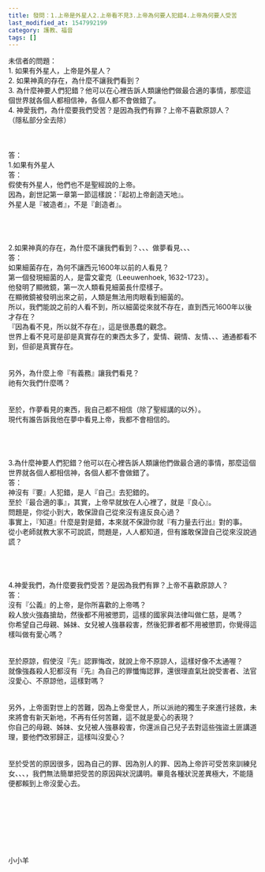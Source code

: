 ```yaml
---
title: 發問：1.上帝是外星人2.上帝看不見3.上帝為何要人犯錯4.上帝為何要人受苦
last_modified_at: 1547992199
category: 護教、福音
tags: []
---
```


未信者的問題：<br>1.	如果有外星人，上帝是外星人？<br>2.	如果神真的存在，為什麼不讓我們看到？<br>3.	為什麼神要人們犯錯？他可以在心裡告訴人類讓他們做最合適的事情，那麼這個世界就各個人都相信神，各個人都不會做錯了。<br>4.	神愛我們，為什麼要我們受苦？是因為我們有罪？上帝不喜歡原諒人？<br>（隱私部分全去除）<br><!--more--><br><br><br>答：<br>1.如果有外星人<br>答：<br>假使有外星人，他們也不是聖經說的上帝。<br>因為，創世記第一章第一節這樣說：『起初上帝創造天地』。<br>外星人是『被造者』，不是『創造者』。<br> <br> <br><br><br>2.如果神真的存在，為什麼不讓我們看到？、、、做夢看見、、、<br>答：<br>如果細菌存在，為何不讓西元1600年以前的人看見？<br>第一個發現細菌的人，是雷文霍克（Leeuwenhoek, 1632-1723）。<br>他發明了顯微鏡，第一次人類看見細菌長什麼樣子。<br>在顯微鏡被發明出來之前，人類是無法用肉眼看到細菌的。<br>所以，我們能說之前的人看不到，所以細菌從來就不存在，直到西元1600年以後才存在？<br>『因為看不見，所以就不存在』，這是很愚蠢的觀念。<br>世界上看不見可是卻是真實存在的東西太多了，愛情、親情、友情、、、通通都看不到，但卻是真實存在。<br><br> <br>另外，為什麼上帝『有義務』讓我們看見？<br>祂有欠我們什麼嗎？<br><br> <br>至於，作夢看見的東西，我自己都不相信（除了聖經講的以外）。<br>現代有誰告訴我他在夢中看見上帝，我都不會相信的。<br> <br> <br><br><br>3.為什麼神要人們犯錯？他可以在心裡告訴人類讓他們做最合適的事情，那麼這個世界就各個人都相信神，各個人都不會做錯了。<br>答：<br>神沒有『要』人犯錯，是人『自己』去犯錯的。<br>至於『最合適的事』，其實，上帝早就放在人心裡了，就是『良心』。<br>問題是，你從小到大，敢保證自己從來沒有違反良心過？<br>事實上，『知道』什麼是對是錯，本來就不保證你就『有力量去行出』對的事。<br>從小老師就教大家不可說謊，問題是，人人都知道，但有誰敢保證自己從來沒說過謊？<br> <br> <br><br><br>4.神愛我們，為什麼要我們受苦？是因為我們有罪？上帝不喜歡原諒人？<br>答：<br>沒有『公義』的上帝，是你所喜歡的上帝嗎？<br>殺人放火強姦搶劫，然後都不用被懲罰，這樣的國家與法律叫做仁慈，是嗎？<br>你希望自己母親、姊妹、女兒被人強暴殺害，然後犯罪者都不用被懲罰，你覺得這樣叫做有愛心嗎？<br><br><br>至於原諒，假使沒『先』認罪悔改，就說上帝不原諒人，這樣好像不太通喔？<br>就像強姦殺人犯都沒有『先』為自己的罪懺悔認罪，還很理直氣壯說受害者、法官沒愛心、不原諒他，這樣對嗎？<br><br><br>另外，上帝面對世上的苦難，因為上帝愛世人，所以派祂的獨生子來進行拯救，未來將會有新天新地，不再有任何苦難，這不就是愛心的表現？<br>你自己的母親、姊妹、女兒被人強暴殺害，你還派自己兒子去對這些強盜土匪講道理，要他們改邪歸正，這樣叫沒愛心？<br><br><br>至於受苦的原因很多，因為自己的罪、因為別人的罪、因為上帝許可受苦來訓練兒女、、、，我們無法簡單把受苦的原因與狀況講明。畢竟各種狀況差異極大，不能隨便都賴到上帝沒愛心去。<br> <br> <br><br><br><br><br><br><br>小小羊<br><br><br><br><br><br><br><br>
